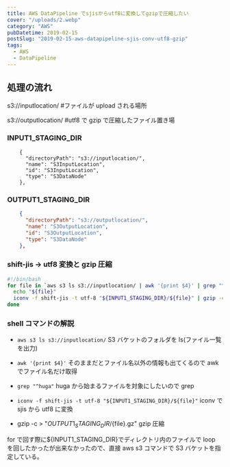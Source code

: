 ```yaml
---
title: AWS DataPipeline でsjisからutf8に変換してgzipで圧縮したい
cover: "/uploads/2.webp"
category: "AWS"
pubDatetime: 2019-02-15
postSlug: "2019-02-15-aws-datapipeline-sjis-conv-utf8-gzip"
tags:
  - AWS
  - DataPipeline
---
```


## 処理の流れ

s3://inputlocation/ #ファイルが upload される場所

s3://outputlocation/ #utf8 で gzip で圧縮したファイル置き場

### INPUT1_STAGING_DIR

```TIPS
    {
      "directoryPath": "s3://inputlocation/",
      "name": "S3InputLocation",
      "id": "S3InputLocation",
      "type": "S3DataNode"
    },
```

### OUTPUT1_STAGING_DIR

```json
    {
      "directoryPath": "s3://outputlocation/",
      "name": "S3OutputLocation",
      "id": "S3OutputLocation",
      "type": "S3DataNode"
    },
```

### shift-jis -> utf8 変換と gzip 圧縮

```bash
#!/bin/bash
for file in `aws s3 ls s3://inputlocation/ | awk '{print $4}' | grep "^huga" `; do
  echo "${file}"
  iconv -f shift-jis -t utf-8 "${INPUT1_STAGING_DIR}/${file}" | gzip -c > "${OUTPUT1_STAGING_DIR}/${file}.gz"
done
```

### shell コマンドの解説

- `aws s3 ls s3://inputlocation/`
  S3 バケットのフォルダを ls(ファイル一覧を出力)

- `awk '{print $4}'`
  そのままだとファイル名以外の情報も出てくるので awk でファイル名だけ取得

- `grep "^huga"`
  huga から始まるファイルを対象にしたいので grep

- `iconv -f shift-jis -t utf-8 "${INPUT1_STAGING_DIR}/${file}"`
  iconv で sjis から utf8 に変換

- gzip -c > "${OUTPUT1_STAGING_DIR}/${file}.gz"
  gzip 圧縮

for で回す際に\${INPUT1_STAGING_DIR}でディレクトリ内のファイルで loop を回したかったが出来なかったので、直接 aws s3 コマンドで S3 バケットを指定している。

